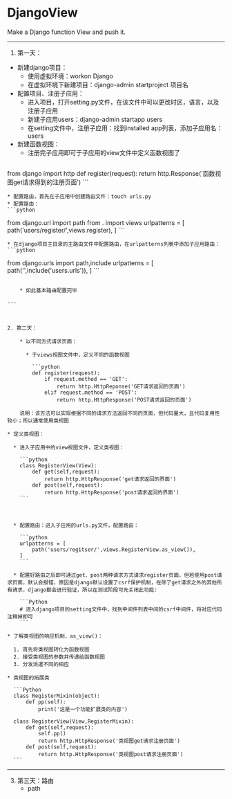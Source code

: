 # DjangoView
Make a Django function View and push it.



---

1. 第一天：

  * 新建django项目：
    * 使用虚拟环境：workon Django
    * 在虚拟环境下新建项目：django-admin startproject 项目名
  * 配置项目、注册子应用：
    * 进入项目，打开setting.py文件，在该文件中可以更改时区，语言，以及注册子应用
    * 新建子应用users：django-admin startapp users
    * 在setting文件中，注册子应用：找到installed app列表，添加子应用名：users
  * 新建函数视图：
    * 注册完子应用即可于子应用的view文件中定义函数视图了
    ```python
from django import http
def register(request):
    	return http.Response('函数视图get请求得到的注册页面')
    ```
  
    * 配置路由，首先在子应用中创建路由文件：touch urls.py
    * 配置路由：
    ```python
from django.url import path
from . import views
urlpatterns = [
    	path('users/register/',views.register),
]
    ```
    
    * 在django项目主目录的主路由文件中配置路由，在urlpatterns列表中添加子应用路由：
    ```python
from django.urls import path,include
urlpatterns = [
	path('',include('users.urls')),
]
    ```
```

    * 如此基本路由配置完毕

---



2. 第二天：

    * 以不同方式请求页面：

      * 于views视图文件中，定义不同的函数视图

        ```python
        def register(request):
            if request.method == 'GET':
        	    return http.HttpReponse('GET请求返回的页面')
        	elif request.method == 'POST':
                return http.HttpResponse('POST请求返回的页面')
```

        说明：该方法可以实现根据不同的请求方法返回不同的页面，但代码量大，且代码复用性较小；所以通常使用类视图
    
    * 定义类视图：
    
      * 进入子应用中的view视图文件，定义类视图：
    
        ```python
        class RegisterView(View):
            def get(self,request):
                return http.HttpResponse('get请求返回的界面')
            def post(self,request):
                return http.HttpResponse('post请求返回的界面')
        ```


​        

      * 配置路由：进入子应用的urls.py文件，配置路由：
    
        ```python
        urlpatterns = [
            path('users/regitser/',views.RegisterView.as_view()),
        ]
        ```
    
      * 配置好路由之后即可通过get、post两种请求方式请求register页面，但若使用post请求页面，默认会报错，原因是django默认设置了csrf保护机制，在除了get请求之外的其他所有请求，django都会进行验证，所以在测试阶段可先关闭此功能:
    
        ```Python
        # 进入django项目的setting文件中，找到中间件列表中间的csrf中间件，将对应代码注释掉即可
        ```
    
    * 了解类视图的响应机制，as_view()：
    
      1. 首先将类视图转化为函数视图
      2. 接受类视图的参数并传递给函数视图
      3. 分发派遣不同的相应
    
    * 类视图的拓展类
    
      ```Python
      class RegisterMixin(object):
          def pp(self):
              print('这是一个功能扩展类的内容')
              
      class RegisterView(View,RegisterMixin):
          def get(self,request):
              self.pp()
              return http.HttpResponse('类视图get请求注册页面')
          def post(self,request):
              return http.HttpResponse('类视图post请求注册页面')
      ```

---



3. 第三天：路由
   * path

